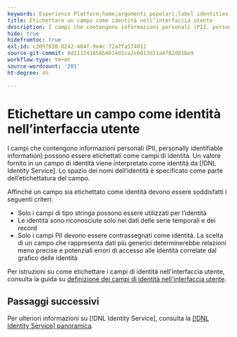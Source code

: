 ```yaml
---
keywords: Experience Platform;home;argomenti popolari;label identities
title: Etichettare un campo come identità nell’interfaccia utente
description: I campi che contengono informazioni personali (PII, personally identifiable information) possono essere etichettati come campi di identità. Un valore fornito in un campo di identità viene interpretato come un’identità dal servizio Identity. Lo spazio dei nomi dell’identità è specificato come parte dell’etichettatura del campo.
hide: true
hidefromtoc: true
exl-id: c3097030-0242-404f-9e4c-72a7fa574011
source-git-commit: 0d111241658b4014d1ca2e6013d21a4782d81be9
workflow-type: tm+mt
source-wordcount: '201'
ht-degree: 4%

---
```


# Etichettare un campo come identità nell’interfaccia utente

I campi che contengono informazioni personali (PII, personally identifiable information) possono essere etichettati come campi di identità. Un valore fornito in un campo di identità viene interpretato come identità da [!DNL Identity Service]. Lo spazio dei nomi dell’identità è specificato come parte dell’etichettatura del campo.

Affinché un campo sia etichettato come identità devono essere soddisfatti i seguenti criteri:

* Solo i campi di tipo stringa possono essere utilizzati per l’identità
* Le identità sono riconosciute solo nei dati delle serie temporali e dei record
* Solo i campi PII devono essere contrassegnati come identità. La scelta di un campo che rappresenta dati più generici determinerebbe relazioni meno precise e potenziali errori di accesso alle identità correlate dal grafico delle identità

Per istruzioni su come etichettare i campi di identità nell&#39;interfaccia utente, consulta la guida su [definizione dei campi di identità nell&#39;interfaccia utente](../xdm/ui/fields/identity.md).

## Passaggi successivi

Per ulteriori informazioni su [!DNL Identity Service], consulta la [[!DNL Identity Service] panoramica](./home.md).
